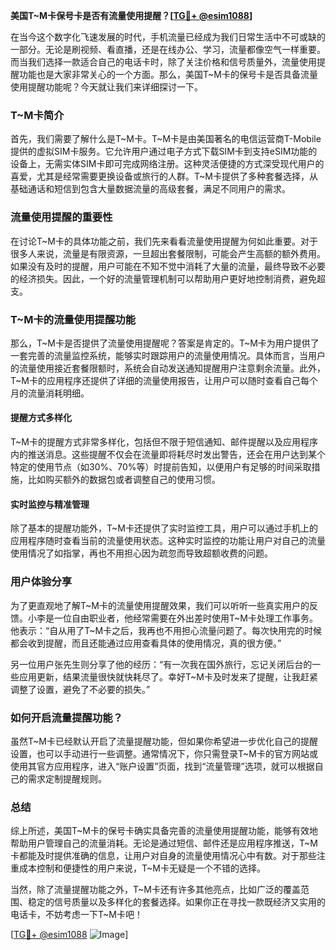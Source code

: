 **美国T~M卡保号卡是否有流量使用提醒？[[TG💪+ @esim1088](https://t.me/s/esim1088)]**

在当今这个数字化飞速发展的时代，手机流量已经成为我们日常生活中不可或缺的一部分。无论是刷视频、看直播，还是在线办公、学习，流量都像空气一样重要。而当我们选择一款适合自己的电话卡时，除了关注价格和信号质量外，流量使用提醒功能也是大家非常关心的一个方面。那么，美国T~M卡的保号卡是否具备流量使用提醒功能呢？今天就让我们来详细探讨一下。

### T~M卡简介

首先，我们需要了解什么是T~M卡。T~M卡是由美国著名的电信运营商T-Mobile提供的虚拟SIM卡服务。它允许用户通过电子方式下载SIM卡到支持eSIM功能的设备上，无需实体SIM卡即可完成网络注册。这种灵活便捷的方式深受现代用户的喜爱，尤其是经常需要更换设备或旅行的人群。T~M卡提供了多种套餐选择，从基础通话和短信到包含大量数据流量的高级套餐，满足不同用户的需求。

### 流量使用提醒的重要性

在讨论T~M卡的具体功能之前，我们先来看看流量使用提醒为何如此重要。对于很多人来说，流量是有限资源，一旦超出套餐限制，可能会产生高额的额外费用。如果没有及时的提醒，用户可能在不知不觉中消耗了大量的流量，最终导致不必要的经济损失。因此，一个好的流量管理机制可以帮助用户更好地控制消费，避免超支。

### T~M卡的流量使用提醒功能

那么，T~M卡是否提供了流量使用提醒呢？答案是肯定的。T~M卡为用户提供了一套完善的流量监控系统，能够实时跟踪用户的流量使用情况。具体而言，当用户的流量使用接近套餐限额时，系统会自动发送通知提醒用户注意剩余流量。此外，T~M卡的应用程序还提供了详细的流量使用报告，让用户可以随时查看自己每个月的流量消耗明细。

#### 提醒方式多样化

T~M卡的提醒方式非常多样化，包括但不限于短信通知、邮件提醒以及应用程序内的推送消息。这些提醒不仅会在流量即将耗尽时发出警告，还会在用户达到某个特定的使用节点（如30%、70%等）时提前告知，以便用户有足够的时间采取措施，比如购买额外的数据包或者调整自己的使用习惯。

#### 实时监控与精准管理

除了基本的提醒功能外，T~M卡还提供了实时监控工具，用户可以通过手机上的应用程序随时查看当前的流量使用状态。这种实时监控的功能让用户对自己的流量使用情况了如指掌，再也不用担心因为疏忽而导致超额收费的问题。

### 用户体验分享

为了更直观地了解T~M卡的流量使用提醒效果，我们可以听听一些真实用户的反馈。小李是一位自由职业者，他经常需要在外出差时使用T~M卡处理工作事务。他表示：“自从用了T~M卡之后，我再也不用担心流量问题了。每次快用完的时候都会收到提醒，而且还能通过应用查看具体的使用情况，真的很方便。”

另一位用户张先生则分享了他的经历：“有一次我在国外旅行，忘记关闭后台的一些应用更新，结果流量很快就快耗尽了。幸好T~M卡及时发来了提醒，让我赶紧调整了设置，避免了不必要的损失。”

### 如何开启流量提醒功能？

虽然T~M卡已经默认开启了流量提醒功能，但如果你希望进一步优化自己的提醒设置，也可以手动进行一些调整。通常情况下，你只需登录T~M卡的官方网站或使用其官方应用程序，进入“账户设置”页面，找到“流量管理”选项，就可以根据自己的需求定制提醒规则。

### 总结

综上所述，美国T~M卡的保号卡确实具备完善的流量使用提醒功能，能够有效地帮助用户管理自己的流量消耗。无论是通过短信、邮件还是应用程序推送，T~M卡都能及时提供准确的信息，让用户对自身的流量使用情况心中有数。对于那些注重成本控制和便捷性的用户来说，T~M卡无疑是一个不错的选择。

当然，除了流量提醒功能之外，T~M卡还有许多其他亮点，比如广泛的覆盖范围、稳定的信号质量以及多样化的套餐选择。如果你正在寻找一款既经济又实用的电话卡，不妨考虑一下T~M卡吧！

[[TG💪+ @esim1088](https://t.me/s/esim1088) ![Image](https://i.postimg.cc/4NQfJmqS/Snipaste-2025-05-13-00-14-12.png)]